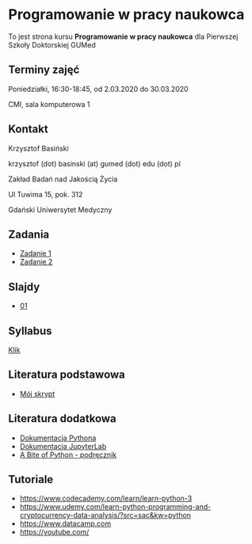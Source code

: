 # Programowanie w pracy naukowca

To jest strona kursu **Programowanie w pracy naukowca** dla Pierwszej Szkoły Doktorskiej GUMed

## Terminy zajęć

Poniedziałki, 16:30-18:45, od 2.03.2020 do 30.03.2020

CMI, sala komputerowa 1

## Kontakt

Krzysztof Basiński

krzysztof (dot) basinski (at) gumed (dot) edu (dot) pl

Zakład Badań nad Jakością Życia

Ul Tuwima 15, pok. 312

Gdański Uniwersytet Medyczny

## Zadania

- [Zadanie 1](zadania/zad1.md)
- [Zadanie 2](zadania/zad2.md)

## Slajdy

- [01](01.html)

## Syllabus

[Klik](https://esyllabus.gumed.edu.pl/subjects/19173/fetch_document/PL)

## Literatura podstawowa

- [Mój skrypt](http://kbas.gumed.edu.pl/programowanie/)

## Literatura dodatkowa

- [Dokumentacja Pythona](https://docs.python.org/3/)
- [Dokumentacja JupyterLab](https://jupyterlab.readthedocs.io/en/stable/)
- [A Bite of Python - podręcznik](https://python.swaroopch.com)

## Tutoriale

- <https://www.codecademy.com/learn/learn-python-3>
- <https://www.udemy.com/learn-python-programming-and-cryptocurrency-data-analysis/?src=sac&kw=python>
- <https://www.datacamp.com>
- <https://youtube.com/>

